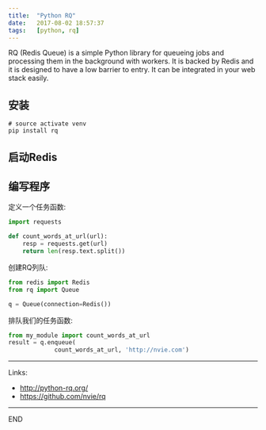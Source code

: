 ```yaml
---
title:  "Python RQ"
date:   2017-08-02 18:57:37
tags:   [python, rq]
---
```

RQ (Redis Queue) is a simple Python library for queueing jobs and processing them in the background with workers. It is backed by Redis and it is designed to have a low barrier to entry. It can be integrated in your web stack easily.

## 安装
```shell
# source activate venv
pip install rq
```

## 启动Redis

## 编写程序

定义一个任务函数:
```python
import requests

def count_words_at_url(url):
    resp = requests.get(url)
    return len(resp.text.split())
```

创建RQ列队:
```python
from redis import Redis
from rq import Queue

q = Queue(connection=Redis())
```

排队我们的任务函数:
```python
from my_module import count_words_at_url
result = q.enqueue(
             count_words_at_url, 'http://nvie.com')
```

---
Links:
- http://python-rq.org/
- https://github.com/nvie/rq

---
END
